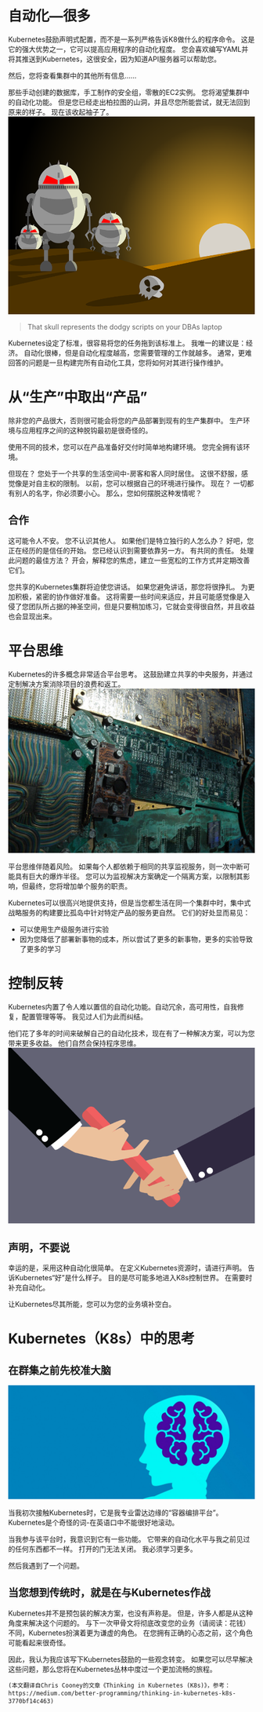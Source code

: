 # 自动化—很多

Kubernetes鼓励声明式配置，而不是一系列严格告诉K8做什么的程序命令。 这是它的强大优势之一，它可以提高应用程序的自动化程度。 您会喜欢编写YAML并将其推送到Kubernetes，这很安全，因为知道API服务器可以帮助您。

然后，您将查看集群中的其他所有信息……

那些手动创建的数据库，手工制作的安全组，零散的EC2实例。 您将渴望集群中的自动化功能。 但是您已经走出柏拉图的山洞，并且尽您所能尝试，就无法回到原来的样子。 现在该收起袖子了。
![That skull represents the dodgy scripts on your DBAs laptop](0*Hrnbl0vQTXLPPY1N.png)
> That skull represents the dodgy scripts on your DBAs laptop


Kubernetes设定了标准，很容易将您的任务拖到该标准上。 我唯一的建议是：经济。 自动化很棒，但是自动化程度越高，您需要管理的工作就越多。 通常，更难回答的问题是一旦构建完所有自动化工具，您将如何对其进行操作维护。
# 从“生产”中取出“产品”

除非您的产品很大，否则很可能会将您的产品部署到现有的生产集群中。 生产环境与应用程序之间的这种脱钩最初是很奇怪的。

使用不同的技术，您可以在产品准备好交付时简单地构建环境。 您完全拥有该环境。

但现在？ 您处于一个共享的生活空间中-房客和客人同时居住。 这很不舒服，感觉像是对自主权的限制。 以前，您可以根据自己的环境进行操作。 现在？ 一切都有别人的名字，你必须要小心。 那么，您如何摆脱这种发情呢？
## 合作

这可能令人不安。 您不认识其他人。 如果他们是特立独行的人怎么办？ 好吧，您正在经历的是信任的开始。 您已经认识到需要依靠另一方。 有共同的责任。 处理此问题的最佳方法？ 开会，解释您的焦虑，建立一些宽松的工作方式并定期改善它们。

您共享的Kubernetes集群将迫使您讲话。 如果您避免讲话，那您将很挣扎。 为更加积极，紧密的协作做好准备。 这将需要一些时间来适应，并且可能感觉像是入侵了您团队所占据的神圣空间，但是只要稍加练习，它就会变得很自然，并且收益也会显现出来。
# 平台思维

Kubernetes的许多概念非常适合平台思考。 这鼓励建立共享的中央服务，并通过定制解决方案消除项目的浪费和返工。
![](0*GFj2vPF4QKcBuHB-.jpg)

平台思维伴随着风险。 如果每个人都依赖于相同的共享监视服务，则一次中断可能具有巨大的爆炸半径。 您可以为监视解决方案确定一个隔离方案，以限制其影响，但最终，您将增加单个服务的职责。

Kubernetes可以很高兴地提供支持，但是当您都生活在同一个集群中时，集中式战略服务的构建要比孤岛中针对特定产品的服务更自然。 它们的好处显而易见：
+ 可以使用生产级服务进行实验
+ 因为您降低了部署新事物的成本，所以尝试了更多的新事物，更多的实验导致了更多的学习
# 控制反转

Kubernetes内置了令人难以置信的自动化功能。自动冗余，高可用性，自我修复，配置管理等等。 我见过人们为此而纠结。

他们花了多年的时间来破解自己的自动化技术，现在有了一种解决方案，可以为您带来更多收益。 他们自然会保持程序思维。
![](0*qAiFzvTkHSuU8jr2.gif)
## 声明，不要说

幸运的是，采用这种自动化很简单。 在定义Kubernetes资源时，请进行声明。 告诉Kubernetes“好”是什么样子。 目的是尽可能多地进入K8s控制世界。 在需要时补充自动化。

让Kubernetes尽其所能，您可以为您的业务填补空白。
# Kubernetes（K8s）中的思考
## 在群集之前先校准大脑
![](1*Ole3feAoD9-0-gGzpAxbjA.jpeg)

当我初次接触Kubernetes时，它是我专业雷达边缘的“容器编排平台”。 Kubernetes是个奇怪的词-在英语口中不能很好地滚动。

当我参与该平台时，我意识到它有一些功能。 它带来的自动化水平与我之前见过的任何东西都不一样。 打开的门无法关闭。 我必须学习更多。

然后我遇到了一个问题。
## 当您想到传统时，就是在与Kubernetes作战

Kubernetes并不是预包装的解决方案，也没有声称是。 但是，许多人都是从这种角度来解决这个问题的。 与下一次甲骨文将彻底改变您的业务（请阅读：花钱）不同，Kubernetes扮演着更为谦虚的角色。 在您拥有正确的心态之前，这个角色可能看起来很奇怪。

因此，我认为我应该写下Kubernetes鼓励的一些观念转变。 如果您可以尽早解决这些问题，那么您将在Kubernetes丛林中度过一个更加流畅的旅程。
```
(本文翻译自Chris Cooney的文章《Thinking in Kubernetes (K8s)》，参考：https://medium.com/better-programming/thinking-in-kubernetes-k8s-3770bf14c463)
```
